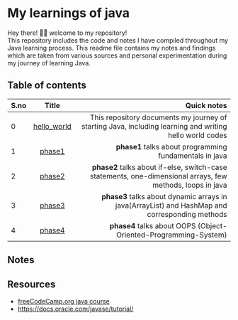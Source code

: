 # My learnings of java
Hey there! 👋👨 welcome to my repository!  
This repository includes the code and notes I have compiled throughout my Java learning process.
This readme file contains my notes and findings which are taken from various sources and personal experimentation during my journey of learning Java.

## Table of contents


| S.no | Title | Quick notes | 
| ------------- |:-------------:| ----:|
| 0 |  [hello_world](hello_world/) | This repository documents my journey of starting Java, including learning and writing hello world codes |
| 1 |  [phase1](phase1/) | __phase1__ talks about programming fundamentals in java |
| 2 |  [phase2](phase2/) | __phase2__ talks about if-else, switch-case statements, one-dimensional arrays, few methods, loops in java|
| 3 |  [phase3](phase3/) | __phase3__ talks about dynamic arrays in java(ArrayList) and HashMap and corresponding methods |
| 4 |  [phase4](phase4/) | __phase4__ talks about OOPS (Object-Oriented-Programming-System) |

## Notes




## Resources
- [freeCodeCamp.org java course](https://www.youtube.com/watch?v=A74TOX803D0)
- https://docs.oracle.com/javase/tutorial/
